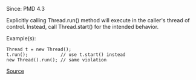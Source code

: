 Since: PMD 4.3

Explicitly calling Thread.run() method will execute in the caller's thread of control.  Instead, call Thread.start() for the intended behavior.

Example(s):
```
Thread t = new Thread();
t.run();            // use t.start() instead
new Thread().run(); // same violation
```

[Source](https://pmd.github.io/pmd-5.6.1/pmd-java/rules/java/basic.html#DontCallThreadRun)
